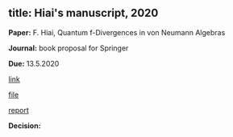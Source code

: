 
title: Hiai's manuscript, 2020
---

**Paper:** F. Hiai, Quantum f-Divergences in von Neumann Algebras

**Journal:** book proposal for Springer

**Due:** 13.5.2020

[link]()

[file](hiai2020/file.pdf)

[report](/report.pdf)

**Decision:**

